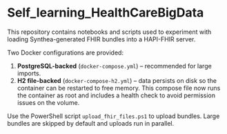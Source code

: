 # Self_learning_HealthCareBigData

This repository contains notebooks and scripts used to experiment with loading Synthea-generated FHIR bundles into a HAPI-FHIR server.

Two Docker configurations are provided:

1. **PostgreSQL-backed** (`docker-compose.yml`) – recommended for large imports.
2. **H2 file-backed** (`docker-compose-h2.yml`) – data persists on disk so the container can be restarted to free memory. This compose file now runs the container as root and includes a health check to avoid permission issues on the volume.

Use the PowerShell script `upload_fhir_files.ps1` to upload bundles. Large bundles are skipped by default and uploads run in parallel.

